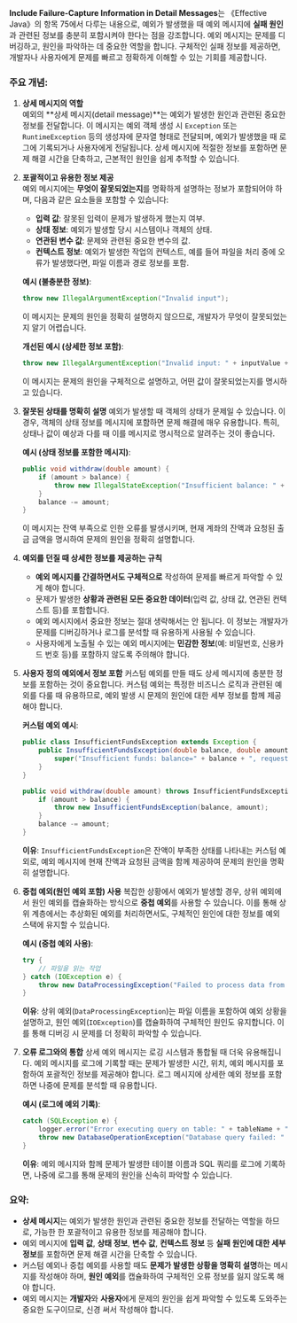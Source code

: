**Include Failure-Capture Information in Detail Messages**는 《Effective Java》의 항목 75에서 다루는 내용으로, 예외가 발생했을 때 예외 메시지에 **실패 원인**과 관련된 정보를 충분히 포함시켜야 한다는 점을 강조합니다. 예외 메시지는 문제를 디버깅하고, 원인을 파악하는 데 중요한 역할을 합니다. 구체적인 실패 정보를 제공하면, 개발자나 사용자에게 문제를 빠르고 정확하게 이해할 수 있는 기회를 제공합니다.

### 주요 개념:

1. **상세 메시지의 역할**  
   예외의 **상세 메시지(detail message)**는 예외가 발생한 원인과 관련된 중요한 정보를 전달합니다. 이 메시지는 예외 객체 생성 시 `Exception` 또는 `RuntimeException` 등의 생성자에 문자열 형태로 전달되며, 예외가 발생했을 때 로그에 기록되거나 사용자에게 전달됩니다. 상세 메시지에 적절한 정보를 포함하면 문제 해결 시간을 단축하고, 근본적인 원인을 쉽게 추적할 수 있습니다.

2. **포괄적이고 유용한 정보 제공**  
   예외 메시지에는 **무엇이 잘못되었는지**를 명확하게 설명하는 정보가 포함되어야 하며, 다음과 같은 요소들을 포함할 수 있습니다:
   - **입력 값**: 잘못된 입력이 문제가 발생하게 했는지 여부.
   - **상태 정보**: 예외가 발생할 당시 시스템이나 객체의 상태.
   - **연관된 변수 값**: 문제와 관련된 중요한 변수의 값.
   - **컨텍스트 정보**: 예외가 발생한 작업의 컨텍스트, 예를 들어 파일을 처리 중에 오류가 발생했다면, 파일 이름과 경로 정보를 포함.

   **예시 (불충분한 정보)**:
   ```java
   throw new IllegalArgumentException("Invalid input");
   ```

   이 메시지는 문제의 원인을 정확히 설명하지 않으므로, 개발자가 무엇이 잘못되었는지 알기 어렵습니다.

   **개선된 예시 (상세한 정보 포함)**:
   ```java
   throw new IllegalArgumentException("Invalid input: " + inputValue + ", expected between 1 and 100.");
   ```

   이 메시지는 문제의 원인을 구체적으로 설명하고, 어떤 값이 잘못되었는지를 명시하고 있습니다.

3. **잘못된 상태를 명확히 설명**
   예외가 발생할 때 객체의 상태가 문제일 수 있습니다. 이 경우, 객체의 상태 정보를 메시지에 포함하면 문제 해결에 매우 유용합니다. 특히, 상태나 값이 예상과 다를 때 이를 메시지로 명시적으로 알려주는 것이 좋습니다.

   **예시 (상태 정보를 포함한 메시지)**:
   ```java
   public void withdraw(double amount) {
       if (amount > balance) {
           throw new IllegalStateException("Insufficient balance: " + balance + ", requested: " + amount);
       }
       balance -= amount;
   }
   ```

   이 메시지는 잔액 부족으로 인한 오류를 발생시키며, 현재 계좌의 잔액과 요청된 출금 금액을 명시하여 문제의 원인을 정확히 설명합니다.

4. **예외를 던질 때 상세한 정보를 제공하는 규칙**
   - **예외 메시지를 간결하면서도 구체적으로** 작성하여 문제를 빠르게 파악할 수 있게 해야 합니다.
   - 문제가 발생한 **상황과 관련된 모든 중요한 데이터**(입력 값, 상태 값, 연관된 컨텍스트 등)를 포함합니다.
   - 예외 메시지에서 중요한 정보는 절대 생략해서는 안 됩니다. 이 정보는 개발자가 문제를 디버깅하거나 로그를 분석할 때 유용하게 사용될 수 있습니다.
   - 사용자에게 노출될 수 있는 예외 메시지에는 **민감한 정보**(예: 비밀번호, 신용카드 번호 등)를 포함하지 않도록 주의해야 합니다.

5. **사용자 정의 예외에서 정보 포함**
   커스텀 예외를 만들 때도 상세 메시지에 충분한 정보를 포함하는 것이 중요합니다. 커스텀 예외는 특정한 비즈니스 로직과 관련된 예외를 다룰 때 유용하므로, 예외 발생 시 문제의 원인에 대한 세부 정보를 함께 제공해야 합니다.

   **커스텀 예외 예시**:
   ```java
   public class InsufficientFundsException extends Exception {
       public InsufficientFundsException(double balance, double amount) {
           super("Insufficient funds: balance=" + balance + ", requested=" + amount);
       }
   }

   public void withdraw(double amount) throws InsufficientFundsException {
       if (amount > balance) {
           throw new InsufficientFundsException(balance, amount);
       }
       balance -= amount;
   }
   ```

   **이유**: `InsufficientFundsException`은 잔액이 부족한 상태를 나타내는 커스텀 예외로, 예외 메시지에 현재 잔액과 요청된 금액을 함께 제공하여 문제의 원인을 명확히 설명합니다.

6. **중첩 예외(원인 예외 포함) 사용**
   복잡한 상황에서 예외가 발생할 경우, 상위 예외에서 원인 예외를 캡슐화하는 방식으로 **중첩 예외**를 사용할 수 있습니다. 이를 통해 상위 계층에서는 추상화된 예외를 처리하면서도, 구체적인 원인에 대한 정보를 예외 스택에 유지할 수 있습니다.

   **예시 (중첩 예외 사용)**:
   ```java
   try {
       // 파일을 읽는 작업
   } catch (IOException e) {
       throw new DataProcessingException("Failed to process data from file: " + fileName, e);
   }
   ```

   **이유**: 상위 예외(`DataProcessingException`)는 파일 이름을 포함하여 예외 상황을 설명하고, 원인 예외(`IOException`)를 캡슐화하여 구체적인 원인도 유지합니다. 이를 통해 디버깅 시 문제를 더 정확히 파악할 수 있습니다.

7. **오류 로그와의 통합**
   상세 예외 메시지는 로깅 시스템과 통합될 때 더욱 유용해집니다. 예외 메시지를 로그에 기록할 때는 문제가 발생한 시간, 위치, 예외 메시지를 포함하여 포괄적인 정보를 제공해야 합니다. 로그 메시지에 상세한 예외 정보를 포함하면 나중에 문제를 분석할 때 유용합니다.

   **예시 (로그에 예외 기록)**:
   ```java
   catch (SQLException e) {
       logger.error("Error executing query on table: " + tableName + ", query: " + query, e);
       throw new DatabaseOperationException("Database query failed: " + query, e);
   }
   ```

   **이유**: 예외 메시지와 함께 문제가 발생한 테이블 이름과 SQL 쿼리를 로그에 기록하면, 나중에 로그를 통해 문제의 원인을 신속히 파악할 수 있습니다.

### 요약:

- **상세 메시지**는 예외가 발생한 원인과 관련된 중요한 정보를 전달하는 역할을 하므로, 가능한 한 포괄적이고 유용한 정보를 제공해야 합니다.
- 예외 메시지에 **입력 값**, **상태 정보**, **변수 값**, **컨텍스트 정보** 등 **실패 원인에 대한 세부 정보**를 포함하면 문제 해결 시간을 단축할 수 있습니다.
- 커스텀 예외나 중첩 예외를 사용할 때도 **문제가 발생한 상황을 명확히 설명**하는 메시지를 작성해야 하며, **원인 예외**를 캡슐화하여 구체적인 오류 정보를 잃지 않도록 해야 합니다.
- 예외 메시지는 **개발자**와 **사용자**에게 문제의 원인을 쉽게 파악할 수 있도록 도와주는 중요한 도구이므로, 신경 써서 작성해야 합니다.
